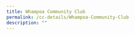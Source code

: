 ```yaml
---
title: Whampoa Community Club
permalink: /cc-details/Whampoa-Community-Club
description: ""
---
```

